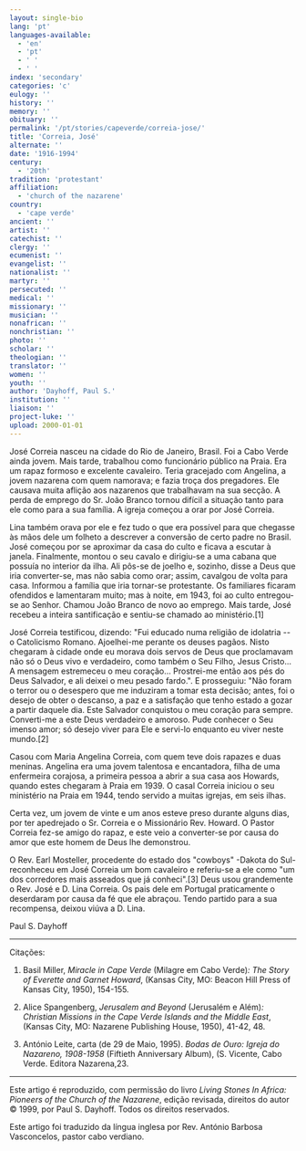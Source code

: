```yaml
---
layout: single-bio
lang: 'pt'
languages-available:
  - 'en'
  - 'pt'
  - ' '
  - ' '
index: 'secondary'
categories: 'c'
eulogy: ''
history: ''
memory: ''
obituary: ''
permalink: '/pt/stories/capeverde/correia-jose/'
title: 'Correia, José'
alternate: ''
date: '1916-1994'
century:
  - '20th'
tradition: 'protestant'
affiliation:
  - 'church of the nazarene'
country:
  - 'cape verde'
ancient: ''
artist: ''
catechist: ''
clergy: ''
ecumenist: ''
evangelist: ''
nationalist: ''
martyr: ''
persecuted: ''
medical: ''
missionary: ''
musician: ''
nonafrican: ''
nonchristian: ''
photo: ''
scholar: ''
theologian: ''
translator: ''
women: ''
youth: ''
author: 'Dayhoff, Paul S.'
institution: ''
liaison: ''
project-luke: ''
upload: 2000-01-01
---
```



Jos&#233; Correia nasceu na cidade do Rio de Janeiro, Brasil. Foi a Cabo Verde ainda jovem. Mais tarde, trabalhou como funcionário público na Praia. Era um rapaz formoso e excelente cavaleiro. Teria gracejado com Angelina, a jovem nazarena com quem namorava; e fazia troça dos pregadores. Ele causava muita aflição aos nazarenos que trabalhavam na sua secção. A perda de emprego do Sr. João Branco tornou difícil a situação tanto para ele como para a sua família. A igreja começou a orar por José Correia.

Lina também orava por ele e fez tudo o que era possível para que chegasse às mãos dele um folheto a descrever a conversão de certo padre no Brasil. José começou por se aproximar da casa do culto e ficava a escutar à janela. Finalmente, montou o seu cavalo e dirigiu-se a uma cabana que possuía no interior da ilha. Ali pôs-se de joelho e, sozinho, disse a Deus que iria converter-se, mas não sabia como orar; assim, cavalgou de volta para casa. Informou a família que  iria tornar-se protestante. Os familiares ficaram ofendidos e lamentaram muito; mas à noite, em 1943, foi ao culto entregou-se ao Senhor. Chamou João Branco de novo ao emprego. Mais tarde, José recebeu a inteira santificação e sentiu-se chamado ao ministério.[1]

José Correia testificou, dizendo: "Fui educado numa religião de idolatria -- o Catolicismo Romano. Ajoelhei-me perante os deuses pagãos. Nisto chegaram à cidade onde eu morava dois servos de Deus que proclamavam não só o Deus vivo e verdadeiro, como também o Seu Filho, Jesus Cristo... A mensagem estremeceu o meu coração... Prostrei-me então aos pés do Deus Salvador, e ali deixei o meu pesado fardo.". E prosseguiu: "Não foram o terror ou o desespero que me induziram a tomar esta decisão; antes, foi o desejo de obter o descanso, a paz e a satisfação que tenho estado a gozar a partir daquele dia. Este Salvador conquistou o meu coração para sempre. Converti-me a este Deus verdadeiro e amoroso. Pude conhecer o Seu imenso amor; só desejo viver para Ele e servi-lo enquanto eu viver neste mundo.[2]

Casou com Maria Angelina Correia, com quem teve dois rapazes e duas meninas. Angelina era uma jovem talentosa e encantadora, filha de uma enfermeira corajosa, a primeira pessoa a abrir a sua casa aos Howards, quando estes chegaram à Praia em 1939. O casal Correia iniciou o seu ministério na Praia em 1944, tendo servido a muitas igrejas, em seis ilhas.

Certa vez, um jovem de vinte e um anos esteve preso durante alguns dias, por ter apedrejado o Sr. Correia e o Missionário Rev. Howard. O Pastor Correia fez-se amigo do rapaz, e este veio a converter-se por causa do amor que este homem de Deus lhe demonstrou.

O Rev. Earl Mosteller, procedente do estado dos "cowboys" -Dakota do Sul- reconheceu em José Correia um bom cavaleiro e referiu-se a ele como "um dos corredores mais asseados que já conheci".[3] Deus usou grandemente o Rev. José e D. Lina Correia. Os pais dele em Portugal praticamente o deserdaram por causa da fé que ele abraçou. Tendo partido para a sua recompensa, deixou viúva a D. Lina.

Paul S. Dayhoff

---

Citações:

1. Basil Miller, *Miracle in Cape Verde* (Milagre em Cabo Verde)*: The Story of Everette and Garnet Howard*, (Kansas City, MO: Beacon Hill Press of Kansas City, 1950), 154-155.

2. Alice Spangenberg, *Jerusalem and Beyond* (Jerusalém e Além)*: Christian Missions in the Cape Verde Islands and the Middle East*, (Kansas City, MO: Nazarene Publishing House, 1950), 41-42, 48.

3. António Leite, carta (de 29 de Maio, 1995). *Bodas de Ouro: Igreja do Nazareno, 1908-1958* (Fiftieth Anniversary Album), (S. Vicente, Cabo Verde. Editora Nazarena,23.

---

Este artigo é reproduzido, com permissão do livro *Living Stones In Africa: Pioneers of the Church of the Nazarene*, edição revisada, direitos do autor © 1999, por Paul S. Dayhoff.  Todos os direitos reservados.

Este artigo foi traduzido da língua inglesa por Rev. António Barbosa Vasconcelos, pastor cabo verdiano.